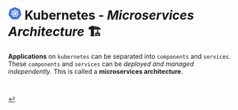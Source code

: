 # <img src="../../00-resources/img/k8s.png" width="30px"> **Kubernetes** - ***Microservices Architecture*** 🏗️

**Applications** on `kubernetes` can be separated into `components` and `services`. These `components` and `services` can be *deployed and managed independently*. This is called a **microservices architecture**.

<br>

[↩️](../README.md)

